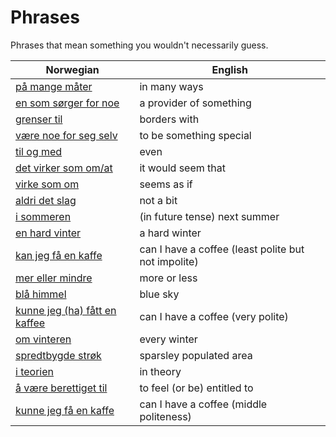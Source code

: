 # Phrases

Phrases that mean something you wouldn't necessarily guess.

| Norwegian | English |
| --- | --- |
| [på mange måter](https://www.ordnett.no/search?language=no&phrase=på%20mange%20måter) | in many ways |
| [en som sørger for noe](https://www.ordnett.no/search?language=no&phrase=en%20som%20sørger%20for%20noe) | a provider of something |
| [grenser til](https://www.ordnett.no/search?language=no&phrase=grenser%20til) | borders with |
| [være noe for seg selv](https://www.ordnett.no/search?language=no&phrase=være%20noe%20for%20seg%20selv) | to be something special |
| [til og med](https://www.ordnett.no/search?language=no&phrase=til%20og%20med) | even |
| [det virker som om/at](https://www.ordnett.no/search?language=no&phrase=det%20virker%20som%20om/at) | it would seem that |
| [virke som om](https://www.ordnett.no/search?language=no&phrase=virke%20som%20om) | seems as if |
| [aldri det slag](https://www.ordnett.no/search?language=no&phrase=aldri%20det%20slag) | not a bit |
| [i sommeren](https://www.ordnett.no/search?language=no&phrase=i%20sommeren) | (in future tense) next summer |
| [en hard vinter](https://www.ordnett.no/search?language=no&phrase=en%20hard%20vinter) | a hard winter |
| [kan jeg få en kaffe](https://www.ordnett.no/search?language=no&phrase=kan%20jeg%20få%20en%20kaffe) | can I have a coffee (least polite but not impolite) |
| [mer eller mindre](https://www.ordnett.no/search?language=no&phrase=mer%20eller%20mindre) | more or less |
| [blå himmel](https://www.ordnett.no/search?language=no&phrase=blå%20himmel) | blue sky |
| [kunne jeg (ha) fått en kaffee](https://www.ordnett.no/search?language=no&phrase=kunne%20jeg%20(ha)%20fått%20en%20kaffee) | can I have a coffee (very polite) |
| [om vinteren](https://www.ordnett.no/search?language=no&phrase=om%20vinteren) | every winter |
| [spredtbygde strøk](https://www.ordnett.no/search?language=no&phrase=spredtbygde%20strøk) | sparsley populated area |
| [i teorien](https://www.ordnett.no/search?language=no&phrase=i%20teorien) | in theory |
| [å være berettiget til](https://www.ordnett.no/search?language=no&phrase=å%20være%20berettiget%20til) | to feel (or be) entitled to |
| [kunne jeg få en kaffe](https://www.ordnett.no/search?language=no&phrase=kunne%20jeg%20få%20en%20kaffe) | can I have a coffee (middle politeness) |

